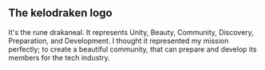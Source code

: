 ## The kelodraken logo

It's the rune drakaneal. It represents Unity, Beauty, Community, Discovery, Preparation, and Development. I thought it represented my mission perfectly; to create a beautiful community, that can prepare and develop its members for the tech industry.
